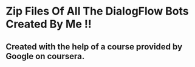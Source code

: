 # Zip Files Of All The DialogFlow Bots Created By Me !!

## Created with the help of a course provided by Google on coursera.
